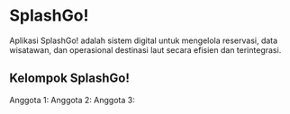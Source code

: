 # SplashGo!
Aplikasi SplashGo! adalah sistem digital untuk mengelola reservasi, data wisatawan, dan operasional destinasi laut secara efisien dan terintegrasi.

## Kelompok SplashGo!
Anggota 1:
Anggota 2:
Anggota 3:
